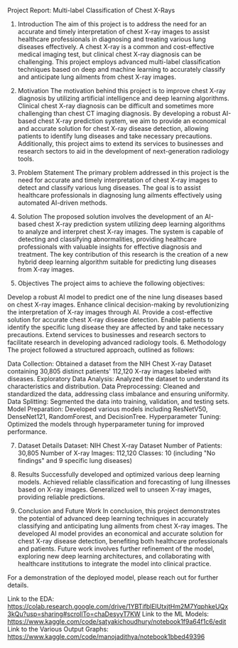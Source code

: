 Project Report: Multi-label Classification of Chest X-Rays
1. Introduction
The aim of this project is to address the need for an accurate and timely interpretation of chest X-ray images to assist healthcare professionals in diagnosing and treating various lung diseases effectively. A chest X-ray is a common and cost-effective medical imaging test, but clinical chest X-ray diagnosis can be challenging. This project employs advanced multi-label classification techniques based on deep and machine learning to accurately classify and anticipate lung ailments from chest X-ray images.

2. Motivation
The motivation behind this project is to improve chest X-ray diagnosis by utilizing artificial intelligence and deep learning algorithms. Clinical chest X-ray diagnosis can be difficult and sometimes more challenging than chest CT imaging diagnosis. By developing a robust AI-based chest X-ray prediction system, we aim to provide an economical and accurate solution for chest X-ray disease detection, allowing patients to identify lung diseases and take necessary precautions. Additionally, this project aims to extend its services to businesses and research sectors to aid in the development of next-generation radiology tools.

3. Problem Statement
The primary problem addressed in this project is the need for accurate and timely interpretation of chest X-ray images to detect and classify various lung diseases. The goal is to assist healthcare professionals in diagnosing lung ailments effectively using automated AI-driven methods.

4. Solution
The proposed solution involves the development of an AI-based chest X-ray prediction system utilizing deep learning algorithms to analyze and interpret chest X-ray images. The system is capable of detecting and classifying abnormalities, providing healthcare professionals with valuable insights for effective diagnosis and treatment. The key contribution of this research is the creation of a new hybrid deep learning algorithm suitable for predicting lung diseases from X-ray images.

5. Objectives
The project aims to achieve the following objectives:

Develop a robust AI model to predict one of the nine lung diseases based on chest X-ray images.
Enhance clinical decision-making by revolutionizing the interpretation of X-ray images through AI.
Provide a cost-effective solution for accurate chest X-ray disease detection.
Enable patients to identify the specific lung disease they are affected by and take necessary precautions.
Extend services to businesses and research sectors to facilitate research in developing advanced radiology tools.
6. Methodology
The project followed a structured approach, outlined as follows:

Data Collection: Obtained a dataset from the NIH Chest X-ray Dataset containing 30,805 distinct patients' 112,120 X-ray images labeled with diseases.
Exploratory Data Analysis: Analyzed the dataset to understand its characteristics and distribution.
Data Preprocessing: Cleaned and standardized the data, addressing class imbalance and ensuring uniformity.
Data Splitting: Segmented the data into training, validation, and testing sets.
Model Preparation: Developed various models including ResNetV50, DenseNet121, RandomForest, and DecisionTree.
Hyperparameter Tuning: Optimized the models through hyperparameter tuning for improved performance.

7. Dataset Details
Dataset: NIH Chest X-ray Dataset
Number of Patients: 30,805
Number of X-ray Images: 112,120
Classes: 10 (including "No findings" and 9 specific lung diseases)

8. Results
Successfully developed and optimized various deep learning models.
Achieved reliable classification and forecasting of lung illnesses based on X-ray images.
Generalized well to unseen X-ray images, providing reliable predictions.

9. Conclusion and Future Work
In conclusion, this project demonstrates the potential of advanced deep learning techniques in accurately classifying and anticipating lung ailments from chest X-ray images. The developed AI model provides an economical and accurate solution for chest X-ray disease detection, benefiting both healthcare professionals and patients. Future work involves further refinement of the model, exploring new deep learning architectures, and collaborating with healthcare institutions to integrate the model into clinical practice.

For a demonstration of the deployed model, please reach out for further details.

Link to the EDA: https://colab.research.google.com/drive/1YBTifblElUtxjtHm2M7YqphkeUQx3kQu?usp=sharing#scrollTo=chaDesyyT7KW
Link to the ML Models: https://www.kaggle.com/code/satyakichoudhury/notebook1f9a64f1c6/edit 
Link to the Various Output Graphs: https://www.kaggle.com/code/manojadithya/notebook1bbed49396 

